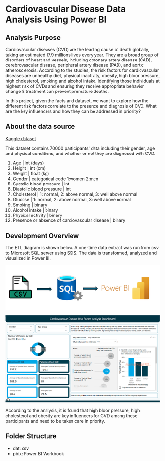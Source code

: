 # Cardiovascular Disease Data Analysis Using Power BI

## Analysis Purpose
Cardiovascular diseases (CVD) are the leading cause of death globally, taking an estimated 17.9 millions lives every year. They are a broad group of disorders of heart and vessels, including coronary artery disease (CAD), cerebrovascular disease, peripheral artery disease (PAD), and aortic atherosclerosis. According to the studies, the risk factors for cardiovascular diseases are unhealthy diet, physical inactivity, obesity, high bloor pressure, high cholesterol, smoking and alcohol intake. Identifying those individuals at highest risk of CVDs and ensuring they receive appropriate behavior change & treatment can prevent premature deaths.

In this project, given the facts and dataset, we want to explore how the different risk factors correlate to the presence and diagnosis of CVD. What are the key influencers and how they can be addressed in priority?

## About the data source
[Kaggle dataset](https://www.kaggle.com/datasets/sulianova/cardiovascular-disease-dataset)

This dataset contains 70000 participants' data including their gender, age and physical conditions, and whether or not they are diagnosed with CVD.

1. Age | int (days)
2. Height | int (cm) 
3. Weight | float (kg)
4. Gender | categorical code 1:women 2:men
5. Systolic blood pressure | int 
6. Diastolic blood pressure | int 
7. Cholesterol | 1: normal, 2: above normal, 3: well above normal 
8. Glucose | 1: normal, 2: above normal, 3: well above normal 
9. Smoking | binary 
10. Alcohol intake | binary
11. Physical activity | binary 
12. Presence or absence of cardiovascular disease | binary

## Development Overview
The ETL diagram is shown below. A one-time data extract was run from csv to Microsoft SQL server using SSIS. The data is transformed, analyzed and visualized in Power BI.

![alt text](https://github.com/YiningHuang15/cardiovascular_disease_data_analysis/blob/main/viz/etl_diagram.png)

![alt text](https://github.com/YiningHuang15/cardiovascular_disease_data_analysis/blob/main/viz/pbi_cvd_dashboard.png)

According to the analysis, it is found that high bloor pressure, high cholesterol and obesity are key influencers for CVD among these participants and need to be taken care in priority.

## Folder Structure
- dat: csv
- pbix: Power BI Workbook
